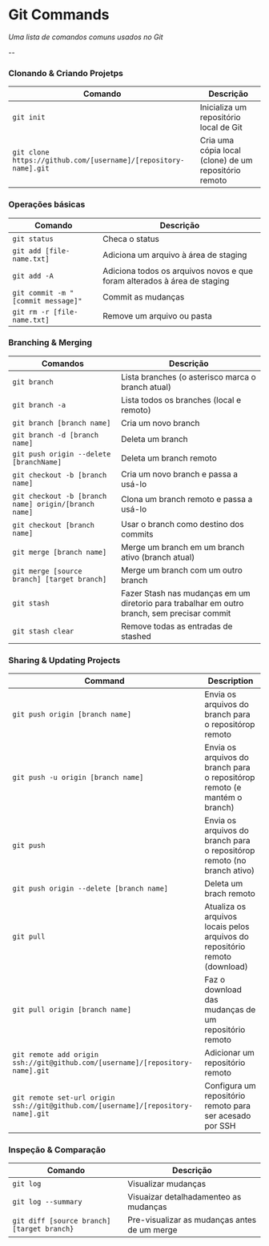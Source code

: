 Git Commands
============

_Uma lista de comandos comuns usados no Git_

--

### Clonando & Criando Projetps

| Comando | Descrição |
| ------- | ----------- |
| `git init` | Inicializa um repositório local de Git |
| `git clone https://github.com/[username]/[repository-name].git` | Cria uma cópia local (clone) de um repositório remoto |

### Operações básicas

| Comando | Descrição |
| ------- | ----------- |
| `git status` | Checa o status |
| `git add [file-name.txt]` | Adiciona um arquivo à área de staging |
| `git add -A` | Adiciona todos os arquivos novos e que foram alterados à área de staging |
| `git commit -m "[commit message]"` | Commit as mudanças |
| `git rm -r [file-name.txt]` | Remove um arquivo ou pasta |

### Branching & Merging

| Comandos | Descrição |
| ------- | ----------- |
| `git branch` | Lista branches (o asterisco marca o branch atual) |
| `git branch -a` | Lista todos os branches (local e remoto) |
| `git branch [branch name]` | Cria um novo branch |
| `git branch -d [branch name]` | Deleta um branch |
| `git push origin --delete [branchName]` | Deleta um branch remoto |
| `git checkout -b [branch name]` | Cria um novo branch e passa a usá-lo |
| `git checkout -b [branch name] origin/[branch name]` | Clona um branch remoto e passa a usá-lo |
| `git checkout [branch name]` | Usar o branch como destino dos commits |
| `git merge [branch name]` | Merge um branch em um branch ativo (branch atual)|
| `git merge [source branch] [target branch]` | Merge um branch com um outro branch |
| `git stash` | Fazer Stash nas mudanças em um diretorio para trabalhar em outro branch, sem precisar commit |
| `git stash clear` | Remove todas as entradas de stashed |

### Sharing & Updating Projects

| Command | Description |
| ------- | ----------- |
| `git push origin [branch name]` | Envia os arquivos do branch para o repositórop remoto |
| `git push -u origin [branch name]` | Envia os arquivos do branch para o repositórop remoto (e mantém o branch) |
| `git push` | Envia os arquivos do branch para o repositórop remoto (no branch ativo) |
| `git push origin --delete [branch name]` | Deleta um brach remoto
| `git pull` | Atualiza os arquivos locais pelos arquivos do repositório remoto (download) |
| `git pull origin [branch name]` | Faz o download das mudanças de um repositório remoto |
| `git remote add origin ssh://git@github.com/[username]/[repository-name].git` | Adicionar um repositório remoto |
| `git remote set-url origin ssh://git@github.com/[username]/[repository-name].git` | Configura um repositório remoto para ser acesado por SSH |

### Inspeção & Comparação

| Comando | Descrição |
| ------- | ----------- |
| `git log` | Visualizar mudanças |
| `git log --summary` | Visuaizar detalhadamenteo as mudanças |
| `git diff [source branch] [target branch}` | Pre-visualizar as mudanças antes de um merge |


